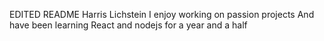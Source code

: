EDITED README
Harris Lichstein
I enjoy working on passion projects
And have been learning React and nodejs for a year and a half
